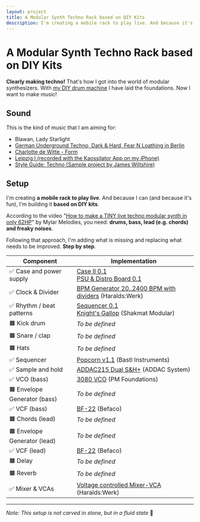 ```yaml
---
layout: project
title: A Modular Synth Techno Rack based on DIY Kits
description: I'm creating a mobile rack to play live. And because it's fun, I'll base it on DIY kits.
---
```


# A Modular Synth Techno Rack based on DIY Kits

**Clearly making techno!** That's how I got into the world of modular synthesizers. With [my DIY drum machine](/projects/diy-modular-synthesizer-drum-machine/) I have laid the foundations. Now I want to make music!

## Sound

This is the kind of music that I am aiming for:

* Blawan, Lady Starlight
* [German Underground Techno, Dark & Hard, Fear N Loathing in Berlin](https://www.youtube.com/watch?v=cjF-9In3hqU&t=25s)
* [Charlotte de Witte - Form](https://www.youtube.com/watch?v=zvAJbFNuyCA)
* [Leipzig I (recorded with the Kaossilator App on my iPhone)](https://soundcloud.com/steffenlohaus/leipzig-i)
* [Style Guide: Techno (Sample project by James Wiltshire)](https://www.youtube.com/watch?v=0Q6yR4s4syA&t=990s)

## Setup

I'm creating **a mobile rack to play live**. And because I can (and because it's fun), I'm building it **based on DIY kits**.

According to the video "[How to make a TINY live techno modular synth in only 62HP](https://www.youtube.com/watch?v=4jCCzpWBsFs)" by Mylar Melodies, you need: **drums, bass, lead (e.g. chords) and freaky noises**.

Following that approach, I'm adding what is missing and replacing what needs to be improved. **Step by step**.

| Component                   | Implementation                                               |
| --------------------------- | ------------------------------------------------------------ |
| ✅ Case and power supply     | [Case II 0.1](/modules/case-ii-0.1)<br />[PSU & Distro Board 0.1](/modules/psu-distro-board-0.1/) |
| ✅ Clock & Divider           | [BPM Generator 20..2400 BPM with dividers](https://haraldswerk.de/Gate_and_Trigger/Pulses/Pulses.html) (Haralds:Werk) |
| ✅ Rhythm / beat patterns    | [Sequencer 0.1](/modules/sequencer-0.1)<br />[Knight's Gallop](https://www.shakmatmodular.com/products/kg.html) (Shakmat Modular) |
| 🟧 Kick drum                 | *To be defined*                                              |
| 🟧 Snare / clap              | *To be defined*                                              |
| 🟧 Hats                      | *To be defined*                                              |
| ✅ Sequencer                 | [Popcorn v1.1](https://bastl-instruments.com/eurorack/modules/popcorn) (Bastl Instruments) |
| ✅ Sample and hold           | [ADDAC215 Dual S&H+](https://www.addacsystem.com/en/products/modules/addac200-series/addac215) (ADDAC System) |
| ✅ VCO (bass)                | [3080 VCO](https://www.tindie.com/products/pmfoundations/3080-vco-eurorack-pcb-set/) (PM Foundations) |
| 🟧 Envelope Generator (bass) | *To be defined*                                              |
| ✅ VCF (bass)                | [BF-22](https://www.befaco.org/bf-22/) (Befaco)              |
| 🟧 Chords (lead)             | *To be defined*                                              |
| 🟧 Envelope Generator (lead) | *To be defined*                                              |
| ✅ VCF (lead)                | [BF-22](https://www.befaco.org/bf-22/) (Befaco)              |
| 🟧 Delay                     | *To be defined*                                              |
| 🟧 Reverb                    | *To be defined*                                              |
| ✅ Mixer & VCAs              | [Voltage controlled Mixer-VCA](https://haraldswerk.de/Mixer/VC_Mixer_VCA/VC_Mixer_VCA.html) (Haralds:Werk) |

----

*Note: This setup is not carved in stone, but in a fluid state* 🌈
